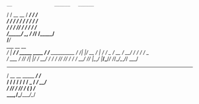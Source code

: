     __                ______   ______              
   / /      __  __   / ____/  / ____/              
  / /      / / / /  / /_     / __/                 
 / /___   / /_/ /  / __/    / /___                 
/_____/   \__, /  /_/      /_____/                 
         /____/                                    
    ___       __                 __                
   /   | ____/ /   _____  ____  / /___  __________ 
  / /| |/ __  / | / / _ \/ __ \/ __/ / / / ___/ _ \
 / ___ / /_/ /| |/ /  __/ / / / /_/ /_/ / /  /  __/
/_/  |_\__,_/ |___/\___/_/ /_/\__/\__,_/_/   \___/ 
                                                   
   ____                  __                        
  / __ \__  _____  _____/ /_                       
 / / / / / / / _ \/ ___/ __/                       
/ /_/ / /_/ /  __(__  ) /_                         
\___\_\__,_/\___/____/\__/                         
                                                   
                                                   
                                                   
                                
